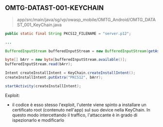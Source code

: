 ## OMTG-DATAST-001-KEYCHAIN

> app/src/main/java/sg/vp/owasp_mobile/OMTG_Android/OMTG_DATAST_001_KeyChain.java

```java
public static final String PKCS12_FILENAME = "server.p12";

...

BufferedInputStream bufferedInputStream = new BufferedInputStream(getAssets().open(PKCS12_FILENAME));

byte[] bArr = new byte[bufferedInputStream.available()];
bufferedInputStream.read(bArr);

Intent createInstallIntent = KeyChain.createInstallIntent();
createInstallIntent.putExtra("PKCS12", bArr);

startActivity(createInstallIntent);
```

Exploit:

- il codice è esso stesso l'exploit, 
l'utente viene spinto a installare un certificato root (contenuto nell'app) sul suo device nella KeyChain.
In questo modo intercettando il traffico, l'attaccante è in grado di ispezionarlo e modificarlo
